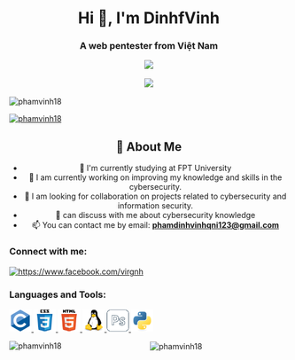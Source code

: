 <h1 align="center">Hi 👋, I'm DinhfVinh</h1>
<h3 align="center">A web pentester from Việt Nam</h3>
<div align="center">
  <img src="https://media3.giphy.com/media/v1.Y2lkPTc5MGI3NjExMjI5OTF0eDRmemh6anFwNTdpNHkwMWR3c2h4d2Jrbnh1enZnNHFrYSZlcD12MV9pbnRlcm5hbF9naWZfYnlfaWQmY3Q9Zw/Rpl1sod1vCXK0L2SUN/giphy.webp" width="600"
</div>
<p align="center"> <img src ="![SecurityCatalystGIF](https://github.com/user-attachments/assets/90268ea6-6f3e-44a9-b4a3-6a7a8843b9b6)" /> </p>

<p align="left"> <img src="https://komarev.com/ghpvc/?username=phamvinh18&label=Profile%20views&color=0e75b6&style=flat" alt="phamvinh18" /> </p>

<p align="left"> <a href="https://github.com/ryo-ma/github-profile-trophy"><img src="https://github-profile-trophy.vercel.app/?username=phamvinh18" alt="phamvinh18" /></a> </p>

## 🤖 About Me

- 🔭 I'm currently studying at FPT University
- 🤝 I am currently working on improving my knowledge and skills in the cybersecurity.
- 🌱 I am looking for collaboration on projects related to cybersecurity and information security.
- 💬 can discuss with me about cybersecurity knowledge
- 📫 You can contact me by email: **phamdinhvinhqni123@gmail.com**

<h3 align="left">Connect with me:</h3>
<p align="left">
<a href="https://fb.com/https://www.facebook.com/virgnh" target="blank"><img align="center" src="https://raw.githubusercontent.com/rahuldkjain/github-profile-readme-generator/master/src/images/icons/Social/facebook.svg" alt="https://www.facebook.com/virgnh" height="30" width="40" /></a>
<a href="" /></a>
</p>

<h3 align="left">Languages and Tools:</h3>
<p align="left"> <a href="https://www.cprogramming.com/" target="_blank" rel="noreferrer"> <img src="https://raw.githubusercontent.com/devicons/devicon/master/icons/c/c-original.svg" alt="c" width="40" height="40"/> </a> <a href="https://www.w3schools.com/css/" target="_blank" rel="noreferrer"> <img src="https://raw.githubusercontent.com/devicons/devicon/master/icons/css3/css3-original-wordmark.svg" alt="css3" width="40" height="40"/> </a> <a href="https://www.w3.org/html/" target="_blank" rel="noreferrer"> <img src="https://raw.githubusercontent.com/devicons/devicon/master/icons/html5/html5-original-wordmark.svg" alt="html5" width="40" height="40"/> </a> <a href="https://www.linux.org/" target="_blank" rel="noreferrer"> <img src="https://raw.githubusercontent.com/devicons/devicon/master/icons/linux/linux-original.svg" alt="linux" width="40" height="40"/> </a> <a href="https://www.photoshop.com/en" target="_blank" rel="noreferrer"> <img src="https://raw.githubusercontent.com/devicons/devicon/master/icons/photoshop/photoshop-line.svg" alt="photoshop" width="40" height="40"/> </a> <a href="https://www.python.org" target="_blank" rel="noreferrer"> <img src="https://raw.githubusercontent.com/devicons/devicon/master/icons/python/python-original.svg" alt="python" width="40" height="40"/> </a> </p>


<p><img align="left" src="https://github-readme-stats.vercel.app/api/top-langs?username=phamvinh18&show_icons=true&locale=en&layout=compact" alt="phamvinh18" /></p>

<p>&nbsp;<img align="center" src="https://github-readme-stats.vercel.app/api?username=phamvinh18&show_icons=true&locale=en" alt="phamvinh18" /></p>

